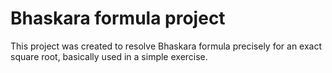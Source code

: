 # Bhaskara formula project
This project was created to resolve Bhaskara formula precisely for an exact square root, basically used in a simple exercise.

